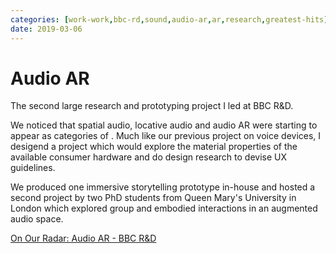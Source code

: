 ```yaml
---
categories: [work-work,bbc-rd,sound,audio-ar,ar,research,greatest-hits] 
date: 2019-03-06
---
```


# Audio AR

The second large research and prototyping project I led at BBC R&D.

We noticed that spatial audio, locative audio and audio AR were starting to appear as categories of . Much like our previous project on voice devices, I desigend a project which would explore the material properties of the available consumer hardware and do design research to devise UX guidelines.

We produced one immersive storytelling prototype in-house and hosted a second project by two PhD students from Queen Mary's University in London which explored group and embodied interactions in an augmented audio space.

[On Our Radar: Audio AR - BBC R&D](https://www.bbc.co.uk/rd/blog/2019-03-audio-augmented-reality-spatial-sound)